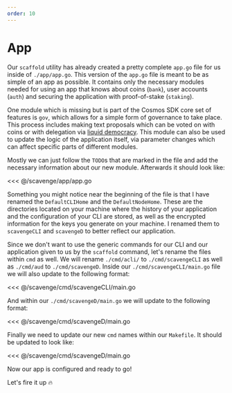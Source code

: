 ```yaml
---
order: 10
---
```


# App

Our `scaffold` utility has already created a pretty complete `app.go` file for us inside of `./app/app.go`. This version of the `app.go` file is meant to be as simple of an app as possible. It contains only the necessary modules needed for using an app that knows about coins (`bank`), user accounts (`auth`) and securing the application with proof-of-stake (`staking`).

One module which is missing but is part of the Cosmos SDK core set of features is `gov`, which allows for a simple form of governance to take place. This process includes making text proposals which can be voted on with coins or with delegation via [liquid democracy](https://en.wikipedia.org/wiki/Liquid_democracy). This module can also be used to update the logic of the application itself, via parameter changes which can affect specific parts of different modules.

Mostly we can just follow the `TODO`s that are marked in the file and add the necessary information about our new module. Afterwards it should look like:

<<< @/scavenge/app/app.go

Something you might notice near the beginning of the file is that I have renamed the `DefaultCLIHome` and the `DefaultNodeHome`. These are the directories located on your machine where the history of your application and the configuration of your CLI are stored, as well as the encrypted information for the keys you generate on your machine. I renamed them to `scavengeCLI` and `scavengeD` to better reflect our application.

Since we don't want to use the generic commands for our CLI and our application given to us by the `scaffold` command, let's rename the files within `cmd` as well. We will rename `./cmd/acli/` to `./cmd/scavengeCLI` as well as `./cmd/aud` to `./cmd/scavengeD`. Inside our `./cmd/scavengeCLI/main.go` file we will also update to the following format:

<<< @/scavenge/cmd/scavengeCLI/main.go

And within our `./cmd/scavengeD/main.go` we will update to the following format:

<<< @/scavenge/cmd/scavengeD/main.go

Finally we need to update our new `cmd` names within our `Makefile`. It should be updated to look like:

<<< @/scavenge/cmd/scavengeD/main.go

Now our app is configured and ready to go!

Let's fire it up 🔥